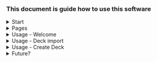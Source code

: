 ### This document is guide how to use this software

<details>
<summary>Start</summary>
Currently these is no executable file. You can run program from root with "python -m softwareCode.app", or from enywhere with proper path.
</details>

<details>
<summary>Pages</summary>
There are three pages at the moment.

- Welcome
- Load deck page, which is for importing a deck.
- Create a deck, which is for making decks.
</details>

<details>
<summary>Usage - Welcome</summary>
Welcome is "redirect" page, in here you can choose what to do.
</details>

<details>
<summary>Usage -  Deck import</summary>
The software GUI can be divided in thee sections.

- Deckload -> loading new deck from txt
- Deckview -> Seeing Deck Data
- Saved Decks -> see saved Decks and load them.

# Deckload
From top of the GUI you can see Deckname, Commander name and deckpath and Load selections.
By giving asked information you can create your deck from .txt file.

# Deck view
In the middle section, you can see the "active" deck. On the left there is the cards and on the right there is space for visuals. From top left, if you click "data" and one the selection, the right container gets filled with requested data.
You may see card images by clicking them.

# Saved Decks
On the bottom, you can see saved decks, and button for saving your active deck. By clicking any of the saved decks, the software will load them as active deck.
</details>

<details>
<summary>Usage - Create Deck</summary>
On this page, you can (ot will be able, when this is done, marked with * symbol in this text) search for single cards using it's name or with attributes*. You can see image of the card and add it to your deck by clicking it. You can delete the card from you deck by clicking it in deck section*. You also can choose if deck is for spesific format* and give metadata*. You have option to save the deck*.
</details>

<details>
<summary>Future?</summary>
Future section includes multiple subsection.
These are divided by time, since my take on software changes over the project.
<details>
<summary>16/04</summary>

# immidiate future

There are two concrete updates that I want to do.
1. Get the ML part working in software.
2. While you have active deck, seeing the card image from request. (Done 19/04)

Of course I would like to implement more data tools, but I feel like having that ML integration was big part why I rewrote the software and seeing deck images is very important since that image contains almoust all of the data you need, from a single card. It would make thinking about your deck as a user, much easier.

But this project is not yet done, so I will have time to make proper changes.
</details>
<details>
<summary>25/04</summary>

# ML & software
While pondering over twi things.
1. Implementing the ML as soon as possible
2. Creating robust data tools before ML

I have started to lean on data tools. I have few reasons. I have found myself having fun optimizing certain methods in my code. The latest example is the searcing for cards. The search time went down about 1/30 of the time after implementing SQLite database.
Another reason is software philosophy, If I can say so.
If I made MTG/Cardgame datatool, that is not totally unique. It's not common, but not unique. Making my own neuronetwork that can asses the deck power would be unique, BUT... It would not matter because that is still not important to players on it's own. In isolation it is interesting feature, but I doubt that anyone would use my tool just because of it. This software needs to tick every other deckbuilding box, before that.
So solid deck building and search tools, analytics and "example hands". ML is just Cherry on top.
</details>
</details>